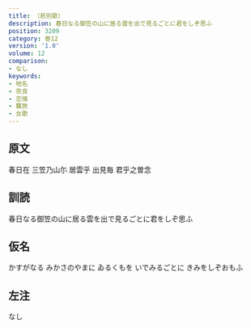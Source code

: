 ```yaml
---
title: （悲別歌）
description: 春日なる御笠の山に居る雲を出で見るごとに君をしぞ思ふ
position: 3209
category: 巻12
version: '1.0'
volume: 12
comparison:
- なし
keywords:
- 地名
- 奈良
- 恋情
- 羈旅
- 女歌
---
```


## 原文

春日在 三笠乃山尓 居雲乎 出見毎 君乎之曽念

## 訓読

春日なる御笠の山に居る雲を出で見るごとに君をしぞ思ふ

## 仮名

かすがなる みかさのやまに ゐるくもを いでみるごとに きみをしぞおもふ

## 左注

なし
